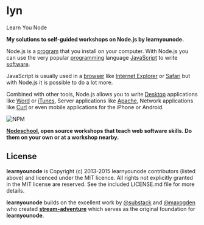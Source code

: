 # lyn
Learn You Node

**My solutions to self-guided workshops on Node.js by learnyounode.**

Node.js is a [program](https://simple.wikipedia.org/wiki/Computer_program) that
you install on your computer. With Node.js you can use the very popular
[programming](https://simple.wikipedia.org/wiki/Computer_programming) language
[JavaScript](https://simple.wikipedia.org/wiki/JavaScript) to write
[software](https://simple.wikipedia.org/wiki/Software).

JavaScript is usually used in a
[browser](https://simple.wikipedia.org/wiki/Web_browser) like
[Internet Explorer](https://simple.wikipedia.org/wiki/Internet_Explorer) or
[Safari](https://simple.wikipedia.org/wiki/Safari_(web_browser)) but with
Node.js it is possible to do a lot more.

Combined with other tools, Node.js allows you to write
[Desktop](https://simple.wikipedia.org/wiki/Desktop_environment) applications
like [Word](https://simple.wikipedia.org/wiki/Microsoft_Word) or
[iTunes](https://simple.wikipedia.org/wiki/ITunes), Server applications
like [Apache](https://simple.wikipedia.org/wiki/Apache_HTTP_Server),
Network applications like [Curl](https://curl.haxx.se/) or even mobile
applications for the iPhone or Android.

![NPM](https://nodei.co/npm/learnyounode.png?downloads=true&&downloadRank=true&stars=true)

**[Nodeschool](https://nodeschool.io/), open source workshops that teach web software skills. Do them on your own or at a workshop nearby.**

## License

**learnyounode** is Copyright (c) 2013-2015 learnyounode contributors (listed above) and licenced under the MIT licence. All rights not explicitly granted in the MIT license are reserved. See the included LICENSE.md file for more details.

**learnyounode** builds on the excellent work by [@substack](https://github.com/substack) and [@maxogden](https://github.com/maxogden) who created **[stream-adventure](https://github.com/substack/stream-adventure)** which serves as the original foundation for **learnyounode**.

